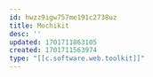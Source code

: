 ```yaml
---
id: hwzz9igw757me191c2738uz
title: Mochikit
desc: ''
updated: 1701711863105
created: 1701711563974
type: "[[c.software.web.toolkit]]"
---
```

